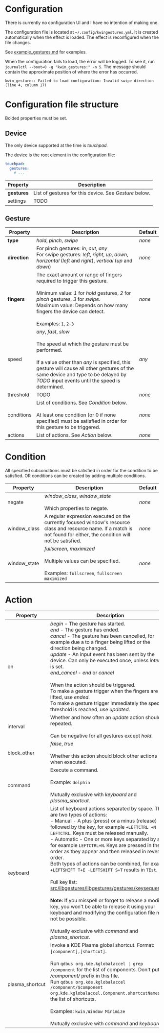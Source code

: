 # Configuration
There is currently no configuration UI and I have no intention of making one.

The configuration file is located at ``~/.config/kwingestures.yml``. It is created automatically when the effect is loaded. The effect is reconfigured when the file changes.

See [example_gestures.md](example_gestures.md) for examples.

When the configuration fails to load, the error will be logged. To see it, run ``journalctl --boot=0 -g "kwin_gestures:" -n 5``. The message should contain the approximate position of where the error has occurred.
```
kwin_gestures: Failed to load configuration: Invalid swipe direction (line 4, column 17)
```

# Configuration file structure
Bolded properties must be set.

## Device
The only device supported at the time is *touchpad*.

The device is the root element in the configuration file:
```yaml
touchpad:
  gestures:
    # ...
```

| Property     | Description                                                |
|--------------|------------------------------------------------------------|
| **gestures** | List of gestures for this device. See *Gesture* below.     |
| settings     | TODO                                                       |

## Gesture

| Property      | Description                                                                                                                                                                                                                                                                | Default |
|---------------|----------------------------------------------------------------------------------------------------------------------------------------------------------------------------------------------------------------------------------------------------------------------------|---------|
| **type**      | *hold*, *pinch*, *swipe*                                                                                                                                                                                                                                                   | *none*  |
| **direction** | For pinch gestures: *in*, *out*, *any*<br>For swipe gestures: *left*, *right*, *up*, *down*, *horizontal* (*left* and *right*), *vertical* (*up* and *down*)                                                                                                               | *none*  |
| **fingers**   | The exact amount or range of fingers required to trigger this gesture.<br><br>Minimum value: *1* for *hold* gestures, *2* for *pinch* gestures, *3* for *swipe*.<br>Maximum value: Depends on how many fingers the device can detect.<br><br>Examples: ``1``, ``2-3``      | *none*  |
| speed         | *any*, *fast*, *slow*<br><br>The speed at which the gesture must be performed.<br><br>If a value other than *any* is specified, this gesture will cause all other gestures of the same device and type to be delayed by *TODO* input events until the speed is determined. | *any*   |
| threshold     | TODO                                                                                                                                                                                                                                                                       | *none*  |
| conditions    | List of conditions. See *Condition* below.<br><br>At least one condition (or 0 if none specified) must be satisfied in order for this gesture to be triggered.                                                                                                             | *none*  |                                                                                                        
| actions       | List of actions. See *Action* below.                                                                                                                                                                                                                                       | *none*  |

# Condition
All specified subconditions must be satisfied in order for the condition to be satisfied.  OR conditions can be created by adding multiple conditions.

| Property     | Description                                                                                                                                                                | Default |
|--------------|----------------------------------------------------------------------------------------------------------------------------------------------------------------------------|---------|
| negate       | *window_class*, *window_state*<br><br>Which properties to negate.                                                                                                          | *none*  |
| window_class | A regular expression executed on the currently focused window's resource class and resource name. If a match is not found for either, the condition will not be satisfied. | *none*  |
| window_state | *fullscreen*, *maximized*<br><br>Multiple values can be specified.<br><br>Examples: ``fullscreen``, ``fullscreen maximized``                                               | *none*  |

# Action
| Property        | Description                                                                                                                                                                                                                                                                                                                                                                                                                                                                                                                                                                                                                                                                                                                                                                                                                                                                                           | Default |
|-----------------|-------------------------------------------------------------------------------------------------------------------------------------------------------------------------------------------------------------------------------------------------------------------------------------------------------------------------------------------------------------------------------------------------------------------------------------------------------------------------------------------------------------------------------------------------------------------------------------------------------------------------------------------------------------------------------------------------------------------------------------------------------------------------------------------------------------------------------------------------------------------------------------------------------|---------|
| on              | *begin* - The gesture has started.<br>*end* - The gesture has ended.<br>*cancel* - The gesture has been cancelled, for example due a to a finger being lifted or the direction being changed.<br>*update* - An input event has been sent by the device. Can only be executed once, unless *interval* is set.<br>*end_cancel* - *end* or *cancel*<br><br>When the action should be triggered.<br>To make a gesture trigger when the fingers are lifted, use *ended*.<br>To make a gesture trigger immediately the specified threshold is reached, use *updated*.                                                                                                                                                                                                                                                                                                                                       | *end*   |
| interval        | Whether and how often an *update* action should be repeated.<br><br>Can be negative for all gestures except *hold*.                                                                                                                                                                                                                                                                                                                                                                                                                                                                                                                                                                                                                                                                                                                                                                                   | *none*  |
| block_other     | *false*, *true*<br><br>Whether this action should block other actions when executed.                                                                                                                                                                                                                                                                                                                                                                                                                                                                                                                                                                                                                                                                                                                                                                                                                  | *none*  |
| command         | Execute a command.<br><br>Example: ``dolphin``<br><br>Mutually exclusive with *keyboard* and *plasma_shortcut*.                                                                                                                                                                                                                                                                                                                                                                                                                                                                                                                                                                                                                                                                                                                                                                                       | *none*  |
| keyboard        | List of keyboard actions separated by space. There are two types of actions:<br>- Manual - A plus (press) or a minus (release) followed by the key, for example ``+LEFTCTRL +N -N -LEFTCTRL``. Keys must be released manually.<br>- Automatic - One or more keys separated by a ``+``, for example ``LEFTCTRL+N``. Keys are pressed in the order as they appear and then released in reverse order.<br>Both types of actions can be combined, for example ``+LEFTSHIFT T+E -LEFTSHIFT S+T`` results in ``TEst``.<br><br>Full key list: [src/libgestures/libgestures/gestures/keysequence.h](src/libgestures/libgestures/gestures/keysequence.h)<br><br>**Note:** If you misspell or forget to release a modifier key, you won't be able to release it using your keyboard and modifying the configuration file may not be possible.<br><br>Mutually exclusive with *command* and *plasma_shortcut*.   | *none*  |
| plasma_shortcut | Invoke a KDE Plasma global shortcut. Format: ``[component],[shortcut]``.<br><br>Run ``qdbus org.kde.kglobalaccel \| grep /component`` for the list of components. Don't put the */component/* prefix in this file.<br>Run ``qdbus org.kde.kglobalaccel /component/$component org.kde.kglobalaccel.Component.shortcutNames`` for the list of shortcuts.<br><br>Examples: ``kwin,Window Minimize``<br><br>Mutually exclusive with *command* and *keyboard*.                                                                                                                                                                                                                                                                                                                                                                                                                                             | *none*  |